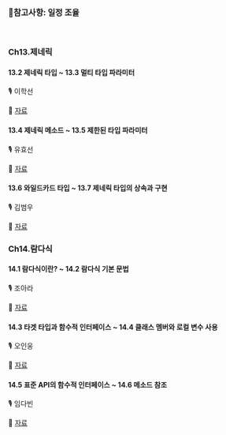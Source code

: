 ### 📌참고사항: 일정 조율

<br>

### Ch13.제네릭

#### 13.2 제네릭 타입 ~ 13.3 멀티 타입 파라미터

🎙 이학선

📝 [자료](<https://github.com/gkrtjs406/TIL/blob/04b04b81279cd6ebfd3cf0b6bcd50ac40fa6ad39/Java/%EC%A0%9C%EB%84%A4%EB%A6%AD(Generic).md>)

#### 13.4 제네릭 메소드 ~ 13.5 제한된 타입 파라미터

🎙 유효선

📝 [자료](https://github.com/yhs0429/JavaStudy/blob/f823fbf689329fa39ee5111c087feb85bcd9146f/study3%20%EC%A0%9C%EB%84%A4%EB%A6%AD.md)

#### 13.6 와일드카드 타입 ~ 13.7 제네릭 타입의 상속과 구현

🎙 김범우

📝 [자료](https://github.com/dakdlzhf/JavaGroupStudy/blob/e14c4379744db089512470a98cca63e31cf1300a/%EA%B9%80%EB%B2%94%EC%9A%B0/3%EC%A3%BC%EC%B0%A8.md)

### Ch14.람다식

#### 14.1 람다식이란? ~ 14.2 람다식 기본 문법

🎙 조아라

📝 [자료](https://github.com/ara0114/TIL/blob/22069a756ba7e15ac7b5e674b85d394f835ec5ac/JAVA/LambdaExpression.md)

#### 14.3 타겟 타입과 함수적 인터페이스 ~ 14.4 클래스 멤버와 로컬 변수 사용

🎙 오인웅

📝 [자료](https://github.com/mn00149/JavaStudy/blob/f9d05998ca07fc308752e1cecf7a498969a4d48e/study.md)

#### 14.5 표준 API의 함수적 인터페이스 ~ 14.6 메소드 참조

🎙 임다빈

📝 [자료](https://github.com/olabeann/JavaStudy/blob/62faacbb11448d7ce09a82bebaaed4084344c49b/0627%20%EB%9E%8C%EB%8B%A4%EC%8B%9D_%ED%95%A8%EC%88%98%EC%A0%81%EC%9D%B8%ED%84%B0%ED%8E%98%EC%9D%B4%EC%8A%A4_%20%EB%A9%94%EC%86%8C%EB%93%9C%20%EC%B0%B8%EC%A1%B0.md)
